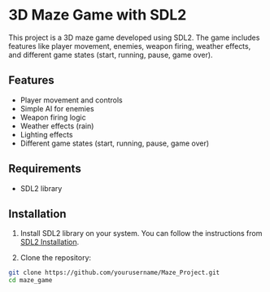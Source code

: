 # 3D Maze Game with SDL2

This project is a 3D maze game developed using SDL2. The game includes features like player movement, enemies, weapon firing, weather effects, and different game states (start, running, pause, game over).

## Features

- Player movement and controls
- Simple AI for enemies
- Weapon firing logic
- Weather effects (rain)
- Lighting effects
- Different game states (start, running, pause, game over)

## Requirements

- SDL2 library

## Installation

1. Install SDL2 library on your system. You can follow the instructions from [SDL2 Installation](https://wiki.libsdl.org/SDL2/Installation).

2. Clone the repository:

```sh
git clone https://github.com/yourusername/Maze_Project.git
cd maze_game
